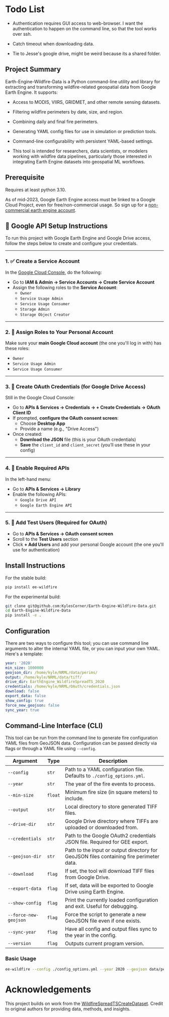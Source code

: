 # Todo List

- Authentication requires GUI access to web-browser. I want the authentication to happen on the
command line, so that the tool works over ssh.

- Catch timeout when downloading data.

- Tie to Jesse's google drive, might be weird because its a shared folder.

## Project Summary
Earth-Engine-Wildfire-Data is a Python command-line utility and library for extracting and
transforming wildfire-related geospatial data from Google Earth Engine. It supports:

- Access to MODIS, VIIRS, GRIDMET, and other remote sensing datasets.

- Filtering wildfire perimeters by date, size, and region.

- Combining daily and final fire perimeters.

- Generating YAML config files for use in simulation or prediction tools.

- Command-line configurability with persistent YAML-based settings.

- This tool is intended for researchers, data scientists, or modelers working with wildfire data
pipelines, particularly those interested in integrating Earth Engine datasets into geospatial ML
workflows.

## Prerequisite

 Requires at least python 3.10.

 As of mid-2023, Google Earth Engine access must be linked to a Google Cloud Project, even for
 free/non-commercial usage. So sign up for a [non-commercial earth engine account](https://earthengine.google.com/noncommercial/).

## 🔐 Google API Setup Instructions

To run this project with Google Earth Engine and Google Drive access, follow the steps below to create and configure your credentials.

---

### 1. ✅ Create a Service Account

In the [Google Cloud Console](https://console.cloud.google.com/), do the following:

- Go to **IAM & Admin → Service Accounts → Create Service Account**
- Assign the following roles to the **Service Account**:
  - `Owner`
  - `Service Usage Admin`
  - `Service Usage Consumer`
  - `Storage Admin`
  - `Storage Object Creator`

---

### 2. 🔑 Assign Roles to Your Personal Account

Make sure your **main Google Cloud account** (the one you'll log in with) has these roles:

- `Owner`
- `Service Usage Admin`
- `Service Usage Consumer`

---

### 3. 🧭 Create OAuth Credentials (for Google Drive Access)

Still in the Google Cloud Console:

- Go to **APIs & Services → Credentials → + Create Credentials → OAuth Client ID**
- If prompted, **configure the OAuth consent screen**:
  - Choose **Desktop App**
  - Provide a name (e.g., "Drive Access")
- Once created:
  - **Download the JSON** file (this is your OAuth credentials)
  - **Save** the `client_id` and `client_secret` (you’ll use these in your config)

---

### 4. 🚀 Enable Required APIs

In the left-hand menu:

- Go to **APIs & Services → Library**
- Enable the following APIs:
  - `Google Drive API`
  - `Google Earth Engine API`

---

### 5. 👤 Add Test Users (Required for OAuth)

- Go to **APIs & Services → OAuth consent screen**
- Scroll to the **Test Users** section
- Click **+ Add Users** and add your personal Google account (the one you'll use for authentication)

## Install Instructions

For the stable build:
```bash
pip install ee-wildfire
```

For the experimental build:
```bash
git clone git@github.com:KylesCorner/Earth-Engine-Wildfire-Data.git
cd Earth-Engine-Wildfire-Data
pip install -e .
```

## Configuration
There are two ways to configure this tool; you can use command line arguments to alter the internal
YAML file, or you can input your own YAML. Here's a template:

```yaml
year: '2020'
min_size: 1000000
geojson_dir: /home/kyle/NRML/data/perims/
output: /home/kyle/NRML/data/tiff/
drive_dir: EarthEngine_WildfireSpreadTS_2020
credentials: /home/kyle/NRML/OAuth/credentials.json
download: false
export_data: false
show_config: true
force_new_geojson: false
sync_year: true
```

## Command-Line Interface (CLI)

This tool can be run from the command line to generate fire configuration YAML files from GeoJSON
data. Configuration can be passed directly via flags or through a YAML file using `--config`.

| Argument                | Type    | Description                                                                 |
|-------------------------|---------|-----------------------------------------------------------------------------|
| `--config`              | `str`   | Path to a YAML configuration file. Defaults to `./config_options.yml`.     |
| `--year`                | `str`   | The year of the fire events to process.                                    |
| `--min-size`            | `float` | Minimum fire size (in square meters) to include.                           |
| `--output`              | `str`   | Local directory to store generated TIFF files.                             |
| `--drive-dir`           | `str`   | Google Drive directory where TIFFs are uploaded or downloaded from.        |
| `--credentials`         | `str`   | Path to the Google OAuth2 credentials JSON file. Required for GEE export.  |
| `--geojson-dir`             | `str`   | Path to the input or output directory for GeoJSON files containing fire perimeter data.   |
| `--download`            | `flag`  | If set, the tool will download TIFF files from Google Drive.               |
| `--export-data`         | `flag`  | If set, data will be exported to Google Drive using Earth Engine.          |
| `--show-config`         | `flag`  | Print the currently loaded configuration and exit. Useful for debugging.   |
| `--force-new-geojson`   | `flag`  | Force the script to generate a new GeoJSON file even if one exists.        |
| `--sync-year`   | `flag`  | Have all config and output files sync to the year in the config.        |
| `--version`   | `flag`  | Outputs current program version.        |

###  Basic Usage

```bash
ee-wildfire --config ./config_options.yml --year 2020 --geojson data/perims/
```

# Acknowledgements

This project builds on work from the [WildfireSpreadTSCreateDataset](https://github.com/SebastianGer/WildfireSpreadTSCreateDataset). Credit to original authors for providing data, methods,
and insights.

